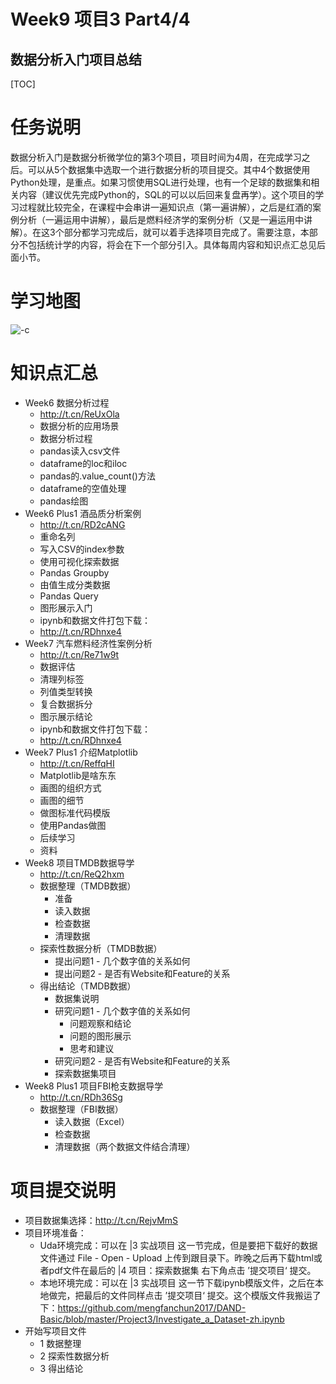 # Week9 项目3 Part4/4
## 数据分析入门项目总结

[TOC]

# 任务说明

数据分析入门是数据分析微学位的第3个项目，项目时间为4周，在完成学习之后。可以从5个数据集中选取一个进行数据分析的项目提交。其中4个数据使用Python处理，是重点。如果习惯使用SQL进行处理，也有一个足球的数据集和相关内容（建议优先完成Python的，SQL的可以以后回来复盘再学）。这个项目的学习过程就比较完全，在课程中会串讲一遍知识点（第一遍讲解），之后是红酒的案例分析（一遍运用中讲解），最后是燃料经济学的案例分析（又是一遍运用中讲解）。在这3个部分都学习完成后，就可以着手选择项目完成了。需要注意，本部分不包括统计学的内容，将会在下一个部分引入。具体每周内容和知识点汇总见后面小节。

# 学习地图

![-c](http://pb6cho8f0.bkt.clouddn.com/GMTm7iL1RMivZIBZuPruIg_thumb_13f.jpg)

# 知识点汇总

- Week6 数据分析过程
    - http://t.cn/ReUxOla
    - 数据分析的应用场景
    - 数据分析过程
    - pandas读入csv文件
    - dataframe的loc和iloc
    - pandas的.value_count()方法
    - dataframe的空值处理
    - pandas绘图
- Week6 Plus1 酒品质分析案例
    - http://t.cn/RD2cANG
    - 重命名列
    - 写入CSV的index参数
    - 使用可视化探索数据
    - Pandas Groupby
    - 由值生成分类数据
    - Pandas Query
    - 图形展示入门
    - ipynb和数据文件打包下载：
    - http://t.cn/RDhnxe4
- Week7 汽车燃料经济性案例分析
    - http://t.cn/Re71w9t
    - 数据评估
    - 清理列标签
    - 列值类型转换
    - 复合数据拆分
    - 图示展示结论
    - ipynb和数据文件打包下载：
    - http://t.cn/RDhnxe4
-  Week7 Plus1 介绍Matplotlib
    -  http://t.cn/ReffqHI
    -  Matplotlib是啥东东
    -  画图的组织方式
    -  画图的细节
    -  做图标准代码模版
    -  使用Pandas做图
    -  后续学习
    -  资料
-  Week8 项目TMDB数据导学
    -  http://t.cn/ReQ2hxm
    -  数据整理（TMDB数据）
        - 准备
        - 读入数据
        - 检查数据
        - 清理数据
    - 探索性数据分析（TMDB数据）
        - 提出问题1 - 几个数字值的关系如何
        - 提出问题2 - 是否有Website和Feature的关系
    - 得出结论（TMDB数据）
        - 数据集说明
        - 研究问题1 - 几个数字值的关系如何
            - 问题观察和结论
            - 问题的图形展示
            - 思考和建议
        - 研究问题2 - 是否有Website和Feature的关系
        - 探索数据集项目
- Week8 Plus1 项目FBI枪支数据导学 
    - http://t.cn/RDh36Sg
    - 数据整理（FBI数据）
        - 读入数据（Excel）
        - 检查数据
        - 清理数据（两个数据文件结合清理）
        
# 项目提交说明

- 项目数据集选择：http://t.cn/RejvMmS
- 项目环境准备：
    - Uda环境完成：可以在 |3 实战项目 这一节完成，但是要把下载好的数据文件通过 File - Open - Upload 上传到跟目录下。昨晚之后再下载html或者pdf文件在最后的 |4 项目：探索数据集 右下角点击 ’提交项目‘ 提交。
    - 本地环境完成：可以在 |3 实战项目 这一节下载ipynb模版文件，之后在本地做完，把最后的文件同样点击 ’提交项目‘ 提交。这个模版文件我搬运了下：https://github.com/mengfanchun2017/DAND-Basic/blob/master/Project3/Investigate_a_Dataset-zh.ipynb
- 开始写项目文件
    - 1 数据整理
    - 2 探索性数据分析
    - 3 得出结论






